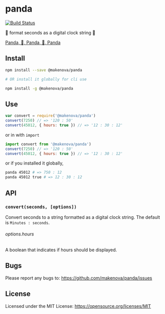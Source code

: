 # panda

[![Build Status](https://travis-ci.org/makenova/panda.svg?branch=master)](https://travis-ci.org/makenova/panda)

🐼 format seconds as a digital clock string 🐼

[Panda, 🐼, Panda, 🐼, Panda](http://genius.com/Desiigner-panda-lyrics)

## Install

```sh
npm install --save @makenova/panda

# OR install it globally for cli use

npm install -g @makenova/panda
```

## Use

```js
var convert = require('@makenova/panda')
convert(7250) // => '120 : 50'
convert(45012, { hours: true }) // => '12 : 30 : 12'
```

or in with `import`

```js
import convert from '@makenova/panda')
convert(7250) // => '120 : 50'
convert(45012, { hours: true }) // => '12 : 30 : 12'
```

or if you installed it globally,

```sh
panda 45012 # => 750 : 12
panda 45012 true # => 12 : 30 : 12
```

## API

### `convert(seconds, [options])`

Convert seconds to a string formatted as a digital clock string. The default is
`Minutes : seconds`.

###### options.hours

A boolean that indicates if hours should be displayed.

## Bugs

Please report any bugs to: https://github.com/makenova/panda/issues

## License

Licensed under the MIT License: https://opensource.org/licenses/MIT
